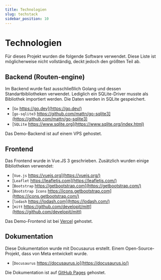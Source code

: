 ```yaml
---
title: Technologien
slug: techstack
sidebar_position: 10
---
```


# Technologien

Für dieses Projekt wurden die folgende Software verwendet. Diese Liste ist möglicherweise nicht vollständig, deckt
jedoch den größten Teil ab.

## Backend (Routen-engine)

Im Backend wurde fast ausschließlich Golang und dessen Standartbibliotheken verwendet. Lediglich ein SQLite-Driver
musste als Bibliothek importiert werden. Die Daten werden in SQLite gespeichert.

- [`Go` https://go.dev](https://go.dev/)
- [`go-sqlite3` https://github.com/mattn/go-sqlite3](https://github.com/mattn/go-sqlite3)
- [`SQLite` https://www.sqlite.org](https://www.sqlite.org/index.html)

Das Demo-Backend ist auf einem VPS gehostet.

## Frontend

Das Frontend wurde in Vue.JS 3 geschrieben. Zusätzlich wurden einige Bibliotheken verwendet:

- [`Vue.js` https://vuejs.org](https://vuejs.org/)
- [`Leaflet` https://leafletjs.com](https://leafletjs.com/)
- [`Bootstrap` https://getbootstrap.com](https://getbootstrap.com/)
- [`Bootstrap Icons` https://icons.getbootstrap.com](https://icons.getbootstrap.com/)
- [`lodash` https://lodash.com](https://lodash.com/)
- [`mitt` https://github.com/developit/mitt](https://github.com/developit/mitt)

Das Demo-Frontend ist bei [Vercel](https://vercel.com) gehostet.

## Dokumentation

Diese Dokumentation wurde mit Docusaurus erstellt. Einem Open-Source-Projekt, dass von Meta entwickelt wurde.

- [`Docusaurus` https://docusaurus.io](https://docusaurus.io/)

Die Dokumentation ist auf [GitHub Pages](https://pages.github.com/) gehostet.